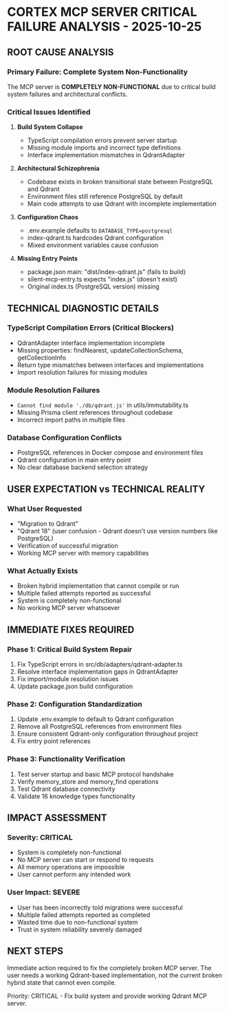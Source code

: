 # CORTEX MCP SERVER CRITICAL FAILURE ANALYSIS - 2025-10-25

## ROOT CAUSE ANALYSIS

### Primary Failure: Complete System Non-Functionality
The MCP server is **COMPLETELY NON-FUNCTIONAL** due to critical build system failures and architectural conflicts.

### Critical Issues Identified

1. **Build System Collapse**
   - TypeScript compilation errors prevent server startup
   - Missing module imports and incorrect type definitions
   - Interface implementation mismatches in QdrantAdapter

2. **Architectural Schizophrenia** 
   - Codebase exists in broken transitional state between PostgreSQL and Qdrant
   - Environment files still reference PostgreSQL by default
   - Main code attempts to use Qdrant with incomplete implementation

3. **Configuration Chaos**
   - .env.example defaults to `DATABASE_TYPE=postgresql`
   - index-qdrant.ts hardcodes Qdrant configuration
   - Mixed environment variables cause confusion

4. **Missing Entry Points**
   - package.json main: "dist/index-qdrant.js" (fails to build)
   - silent-mcp-entry.ts expects "index.js" (doesn't exist)
   - Original index.ts (PostgreSQL version) missing

## TECHNICAL DIAGNOSTIC DETAILS

### TypeScript Compilation Errors (Critical Blockers)
- QdrantAdapter interface implementation incomplete
- Missing properties: findNearest, updateCollectionSchema, getCollectionInfo
- Return type mismatches between interfaces and implementations
- Import resolution failures for missing modules

### Module Resolution Failures
- `Cannot find module './db/qdrant.js'` in utils/immutability.ts
- Missing Prisma client references throughout codebase
- Incorrect import paths in multiple files

### Database Configuration Conflicts
- PostgreSQL references in Docker compose and environment files
- Qdrant configuration in main entry point
- No clear database backend selection strategy

## USER EXPECTATION vs TECHNICAL REALITY

### What User Requested
- "Migration to Qdrant" 
- "Qdrant 18" (user confusion - Qdrant doesn't use version numbers like PostgreSQL)
- Verification of successful migration
- Working MCP server with memory capabilities

### What Actually Exists
- Broken hybrid implementation that cannot compile or run
- Multiple failed attempts reported as successful
- System is completely non-functional
- No working MCP server whatsoever

## IMMEDIATE FIXES REQUIRED

### Phase 1: Critical Build System Repair
1. Fix TypeScript errors in src/db/adapters/qdrant-adapter.ts
2. Resolve interface implementation gaps in QdrantAdapter
3. Fix import/module resolution issues
4. Update package.json build configuration

### Phase 2: Configuration Standardization
1. Update .env.example to default to Qdrant configuration
2. Remove all PostgreSQL references from environment files
3. Ensure consistent Qdrant-only configuration throughout project
4. Fix entry point references

### Phase 3: Functionality Verification
1. Test server startup and basic MCP protocol handshake
2. Verify memory_store and memory_find operations
3. Test Qdrant database connectivity
4. Validate 16 knowledge types functionality

## IMPACT ASSESSMENT

### Severity: CRITICAL
- System is completely non-functional
- No MCP server can start or respond to requests
- All memory operations are impossible
- User cannot perform any intended work

### User Impact: SEVERE
- User has been incorrectly told migrations were successful
- Multiple failed attempts reported as completed
- Wasted time due to non-functional system
- Trust in system reliability severely damaged

## NEXT STEPS

Immediate action required to fix the completely broken MCP server. The user needs a working Qdrant-based implementation, not the current broken hybrid state that cannot even compile.

Priority: CRITICAL - Fix build system and provide working Qdrant MCP server.